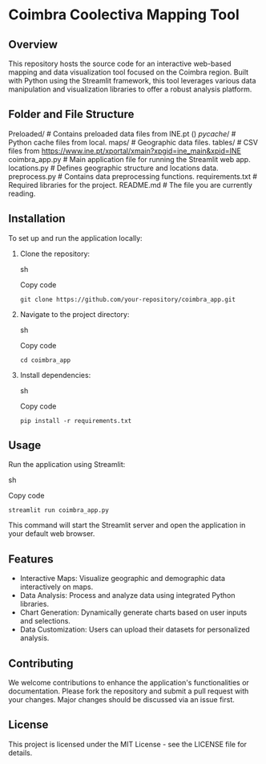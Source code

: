 Coimbra Coolectiva Mapping Tool
===============================

Overview
--------

This repository hosts the source code for an interactive web-based mapping and data visualization tool focused on the Coimbra region. Built with Python using the Streamlit framework, this tool leverages various data manipulation and visualization libraries to offer a robust analysis platform.

Folder and File Structure
-------------------------
Preloaded/                 # Contains preloaded data files from INE.pt ()
_pycache_/                 # Python cache files from local.
maps/                      # Geographic data files.
tables/                    # CSV files from https://www.ine.pt/xportal/xmain?xpgid=ine_main&xpid=INE
coimbra_app.py             # Main application file for running the Streamlit web app.
locations.py               # Defines geographic structure and locations data.
preprocess.py              # Contains data preprocessing functions.
requirements.txt           # Required libraries for the project.
README.md                  # The file you are currently reading.

Installation
------------

To set up and run the application locally:

1.  Clone the repository:

    sh

    Copy code

    `git clone https://github.com/your-repository/coimbra_app.git`

2.  Navigate to the project directory:

    sh

    Copy code

    `cd coimbra_app`

3.  Install dependencies:

    sh

    Copy code

    `pip install -r requirements.txt`

Usage
-----

Run the application using Streamlit:

sh

Copy code

`streamlit run coimbra_app.py`

This command will start the Streamlit server and open the application in your default web browser.

Features
--------

-   Interactive Maps: Visualize geographic and demographic data interactively on maps.
-   Data Analysis: Process and analyze data using integrated Python libraries.
-   Chart Generation: Dynamically generate charts based on user inputs and selections.
-   Data Customization: Users can upload their datasets for personalized analysis.

Contributing
------------

We welcome contributions to enhance the application's functionalities or documentation. Please fork the repository and submit a pull request with your changes. Major changes should be discussed via an issue first.

License
-------

This project is licensed under the MIT License - see the LICENSE file for details.
